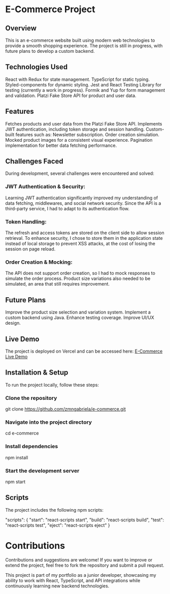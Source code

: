 # E-Commerce Project

## Overview
This is an e-commerce website built using modern web technologies to provide a smooth shopping experience. The project is still in progress, with future plans to develop a custom backend.

## Technologies Used
  React with Redux for state management.
  TypeScript for static typing.
  Styled-components for dynamic styling.
  Jest and React Testing Library for testing (currently a work in progress).
  Formik and Yup for form management and validation.
  Platzi Fake Store API for product and user data.

## Features
  Fetches products and user data from the Platzi Fake Store API.
  Implements JWT authentication, including token storage and session handling.
  Custom-built features such as:
  Newsletter subscription.
  Order creation simulation.
  Mocked product images for a consistent visual experience.
  Pagination implementation for better data fetching performance.

## Challenges Faced
During development, several challenges were encountered and solved:

  ### JWT Authentication & Security:
  Learning JWT authentication significantly improved my understanding of data fetching, middlewares, and social network security.
  Since the API is a third-party service, I had to adapt to its authentication flow.

  ### Token Handling:
  The refresh and access tokens are stored on the client side to allow session retrieval. To enhance security, I chose to store them in the application state instead of local storage to prevent XSS attacks, at the cost of losing the session on page reload.

  ### Order Creation & Mocking:
  The API does not support order creation, so I had to mock responses to simulate the order process.
  Product size variations also needed to be simulated, an area that still requires improvement.

## Future Plans
Improve the product size selection and variation system.
Implement a custom backend using Java.
Enhance testing coverage.
Improve UI/UX design.

## Live Demo
The project is deployed on Vercel and can be accessed here: [E-Commerce Live Demo](https://e-commerce-opal-seven-34.vercel.app/)

## Installation & Setup
To run the project locally, follow these steps:

  ### Clone the repository
  git clone https://github.com/zmngabriela/e-commerce.git

  ### Navigate into the project directory
  cd e-commerce

  ### Install dependencies
  npm install

  ### Start the development server
  npm start

## Scripts
  The project includes the following npm scripts:

  "scripts": {
    "start": "react-scripts start",
    "build": "react-scripts build",
    "test": "react-scripts test",
    "eject": "react-scripts eject"
  }

# Contributions
Contributions and suggestions are welcome! If you want to improve or extend the project, feel free to fork the repository and submit a pull request.

This project is part of my portfolio as a junior developer, showcasing my ability to work with React, TypeScript, and API integrations while continuously learning new backend technologies.
